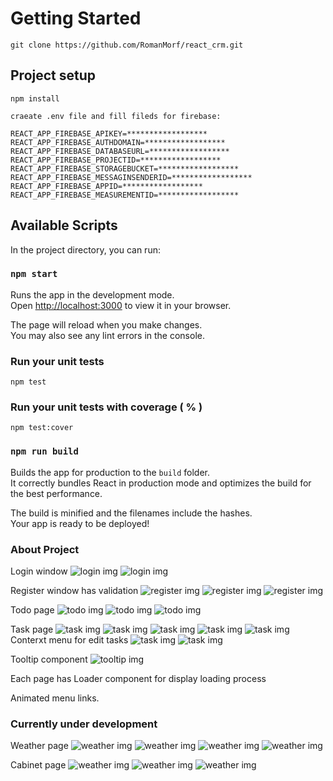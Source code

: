# Getting Started
```
git clone https://github.com/RomanMorf/react_crm.git
```

## Project setup
```
npm install
```

```
craeate .env file and fill fileds for firebase:

REACT_APP_FIREBASE_APIKEY=******************
REACT_APP_FIREBASE_AUTHDOMAIN=******************
REACT_APP_FIREBASE_DATABASEURL=******************
REACT_APP_FIREBASE_PROJECTID=******************
REACT_APP_FIREBASE_STORAGEBUCKET=******************
REACT_APP_FIREBASE_MESSAGINSENDERID=******************
REACT_APP_FIREBASE_APPID=******************
REACT_APP_FIREBASE_MEASUREMENTID=******************
```


## Available Scripts

In the project directory, you can run:

### `npm start`

Runs the app in the development mode.\
Open [http://localhost:3000](http://localhost:3000) to view it in your browser.

The page will reload when you make changes.\
You may also see any lint errors in the console.


### Run your unit tests
```
npm test
```
### Run your unit tests with coverage ( % )
```
npm test:cover
```


### `npm run build`

Builds the app for production to the `build` folder.\
It correctly bundles React in production mode and optimizes the build for the best performance.

The build is minified and the filenames include the hashes.\
Your app is ready to be deployed!

### About Project


Login window
<img src="https://github.com/RomanMorf/react_crm/blob/context-menu/blob/login-1.png?raw=true" alt="login img">
<img src="https://github.com/RomanMorf/react_crm/blob/context-menu/blob/login-2.png?raw=true" alt="login img">

Register window has validation
<img src="https://github.com/RomanMorf/react_crm/blob/context-menu/blob/register-1.png?raw=true" alt="register img">
<img src="https://github.com/RomanMorf/react_crm/blob/context-menu/blob/register-2.png?raw=true" alt="register img">
<img src="https://github.com/RomanMorf/react_crm/blob/context-menu/blob/register-3.png?raw=true" alt="register img">

Todo page
<img src="https://github.com/RomanMorf/react_crm/blob/context-menu/blob/todo-0.png?raw=true" alt="todo img">
<img src="https://github.com/RomanMorf/react_crm/blob/context-menu/blob/todo-1.png?raw=true" alt="todo img">
<img src="https://github.com/RomanMorf/react_crm/blob/context-menu/blob/todo-2.png?raw=true" alt="todo img">

Task page
<img src="https://github.com/RomanMorf/react_crm/blob/context-menu/blob/task-0.png?raw=true" alt="task img">
<img src="https://github.com/RomanMorf/react_crm/blob/context-menu/blob/task-1.png?raw=true" alt="task img">
<img src="https://github.com/RomanMorf/react_crm/blob/context-menu/blob/task-2.png?raw=true" alt="task img">
<img src="https://github.com/RomanMorf/react_crm/blob/context-menu/blob/task-3.png?raw=true" alt="task img">
<img src="https://github.com/RomanMorf/react_crm/blob/context-menu/blob/task-4.png?raw=true" alt="task img">
Conterxt menu for edit tasks
<img src="https://github.com/RomanMorf/react_crm/blob/context-menu/blob/task-5.png?raw=true" alt="task img">
<img src="https://github.com/RomanMorf/react_crm/blob/context-menu/blob/task-6.png?raw=true" alt="task img">

Tooltip component
<img src="https://github.com/RomanMorf/react_crm/blob/context-menu/blob/tooltip.png?raw=true" alt="tooltip img">

Each page has Loader component for display loading process

Animated menu links.

### Currently under development

Weather page
<img src="https://github.com/RomanMorf/react_crm/blob/context-menu/blob/weather-1.png?raw=true" alt="weather img">
<img src="https://github.com/RomanMorf/react_crm/blob/context-menu/blob/weather-2.png?raw=true" alt="weather img">
<img src="https://github.com/RomanMorf/react_crm/blob/context-menu/blob/weather-3.png?raw=true" alt="weather img">
<img src="https://github.com/RomanMorf/react_crm/blob/context-menu/blob/weather-4.png?raw=true" alt="weather img">

Cabinet page
<img src="https://github.com/RomanMorf/react_crm/blob/context-menu/blob/cabinet-0.png?raw=true" alt="weather img">
<img src="https://github.com/RomanMorf/react_crm/blob/context-menu/blob/cabinet-1.png?raw=true" alt="weather img">
<img src="https://github.com/RomanMorf/react_crm/blob/context-menu/blob/cabinet-2.png?raw=true" alt="weather img">

